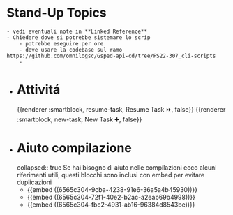 # Stand-Up Topics
	- vedi eventuali note in **Linked Reference**
	- Chiedere dove si potrebbe sistemare lo scrip
		- potrebbe eseguire per ore
		- deve usare la codebase sul ramo  https://github.com/omnilogsc/Gsped-api-cd/tree/PS22-307_cli-scripts
		-
- # Attivitá
  {{renderer :smartblock, resume-task, Resume Task ⏩️, false}} {{renderer :smartblock, new-task, New Task ➕, false}}
- # Aiuto compilazione
  collapsed:: true
  Se hai bisogno di aiuto nelle compilazioni ecco alcuni riferimenti utili, questi blocchi sono inclusi con embed per evitare duplicazioni
	- {{embed ((6565c304-9cba-4238-91e6-36a5a4b45930))}}
	- {{embed ((6565c304-72f1-40e2-b2ac-a2eab69b4998))}}
	- {{embed ((6565c304-fbc2-4931-ab16-96384d8543be))}}